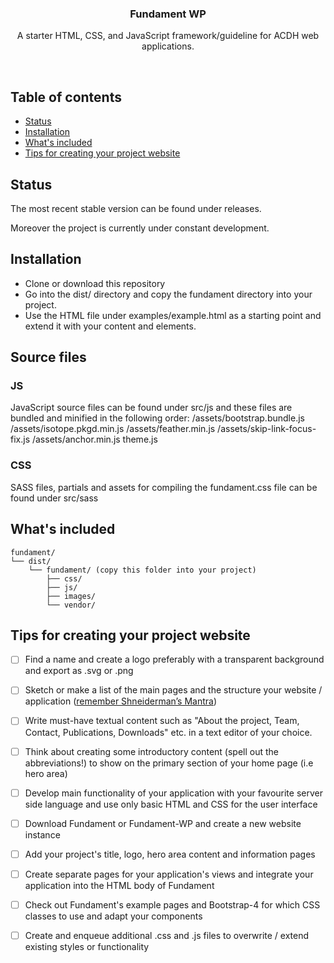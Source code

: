 <p align="center">

  <h3 align="center">Fundament WP</h3>

  <p align="center">
    A starter HTML, CSS, and JavaScript framework/guideline for ACDH web applications.
  </p>
</p>

<br>

## Table of contents

- [Status](#status)
- [Installation](#installation)
- [What's included](#whats-included)
- [Tips for creating your project website](#tips-for-creating-your-project-website)

## Status
The most recent stable version can be found under releases.

Moreover the project is currently under constant development.

## Installation
- Clone or download this repository
- Go into the dist/ directory and copy the fundament directory into your project.
- Use the HTML file under examples/example.html as a starting point and extend it with your content and elements.

## Source files
### JS
JavaScript source files can be found under src/js and these files are bundled and minified in the following order:
/assets/bootstrap.bundle.js
/assets/isotope.pkgd.min.js
/assets/feather.min.js
/assets/skip-link-focus-fix.js
/assets/anchor.min.js
theme.js

### CSS
SASS files, partials and assets for compiling the fundament.css file can be found under src/sass

## What's included

```
fundament/
└── dist/
    └── fundament/ (copy this folder into your project)
        ├── css/
        ├── js/
        ├── images/
        └── vendor/ 
```

## Tips for creating your project website

- [ ] Find a name and create a logo preferably with a transparent background and export as .svg or .png
- [ ] Sketch or make a list of the main pages and the structure your website / application ([remember Shneiderman’s Mantra](http://www.codingthearchitecture.com/2015/01/08/shneidermans_mantra.html))
- [ ] Write must-have textual content such as "About the project, Team, Contact, Publications, Downloads" etc. in a text editor of your choice.
- [ ] Think about creating some introductory content (spell out the abbreviations!) to show on the primary section of your home page (i.e hero area)
- [ ] Develop main functionality of your application with your favourite server side language and use only basic HTML and CSS for the user interface
- [ ] Download Fundament or Fundament-WP and create a new website instance
- [ ] Add your project's title, logo, hero area content and information pages
- [ ] Create separate pages for your application's views and integrate your application into the HTML body of Fundament
- [ ] Check out Fundament's example pages and Bootstrap-4 for which CSS classes to use and adapt your components
- [ ] Create and enqueue additional .css and .js files to overwrite / extend existing styles or functionality

















